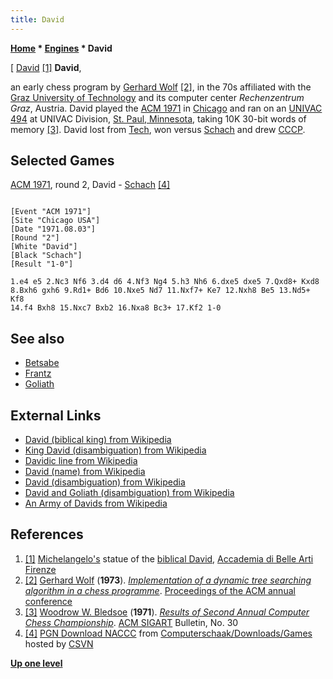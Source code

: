 ```yaml
---
title: David
---
```

**[Home](Home "Home") * [Engines](Engines "Engines") * David**

\[ [David](https://en.wikipedia.org/wiki/David_%28name%29) <a id="cite-note-1" href="#cite-ref-1">[1]</a>
**David**,

an early chess program by [Gerhard Wolf](Gerhard_Wolf "Gerhard Wolf") <a id="cite-note-2" href="#cite-ref-2">[2]</a>, in the 70s affiliated with the [Graz University of Technology](https://en.wikipedia.org/wiki/Graz_University_of_Technology) and its computer center *Rechenzentrum Graz*, Austria. David played the [ACM 1971](ACM_1971 "ACM 1971") in [Chicago](https://en.wikipedia.org/wiki/Chicago) and ran on an [UNIVAC 494](UNIVAC_494 "UNIVAC 494") at UNIVAC Division, [St. Paul, Minnesota](https://en.wikipedia.org/wiki/Saint_Paul,_Minnesota), taking 10K 30-bit words of memory <a id="cite-note-3" href="#cite-ref-3">[3]</a>. David lost from [Tech](Tech "Tech"), won versus [Schach](</Schach_(US)> "Schach (US)") and drew [CCCP](</CCCP_(US)> "CCCP (US)").

## Selected Games

[ACM 1971](ACM_1971 "ACM 1971"), round 2, David - [Schach](</Schach_(US)> "Schach (US)") <a id="cite-note-4" href="#cite-ref-4">[4]</a>

```

[Event "ACM 1971"]
[Site "Chicago USA"]
[Date "1971.08.03"]
[Round "2"]
[White "David"]
[Black "Schach"]
[Result "1-0"]

1.e4 e5 2.Nc3 Nf6 3.d4 d6 4.Nf3 Ng4 5.h3 Nh6 6.dxe5 dxe5 7.Qxd8+ Kxd8
8.Bxh6 gxh6 9.Rd1+ Bd6 10.Nxe5 Nd7 11.Nxf7+ Ke7 12.Nxh8 Be5 13.Nd5+ Kf8
14.f4 Bxh8 15.Nxc7 Bxb2 16.Nxa8 Bc3+ 17.Kf2 1-0

```

## See also

- [Betsabe](Betsabe "Betsabe")
- [Frantz](Frantz "Frantz")
- [Goliath](Goliath "Goliath")

## External Links

- [David (biblical king) from Wikipedia](https://en.wikipedia.org/wiki/David)
- [King David (disambiguation) from Wikipedia](https://en.wikipedia.org/wiki/King_David_%28disambiguation%29)
- [Davidic line from Wikipedia](https://en.wikipedia.org/wiki/Davidic_line)
- [David (name) from Wikipedia](https://en.wikipedia.org/wiki/David_%28name%29)
- [David (disambiguation) from Wikipedia](https://en.wikipedia.org/wiki/David_%28disambiguation%29)
- [David and Goliath (disambiguation) from Wikipedia](https://en.wikipedia.org/wiki/David_and_Goliath_%28disambiguation%29)
- [An Army of Davids from Wikipedia](https://en.wikipedia.org/wiki/An_Army_of_Davids)

## References

1. <a id="cite-ref-1" href="#cite-note-1">[1]</a> [Michelangelo's](Category:Michelangelo "Category:Michelangelo") statue of the [biblical David](https://en.wikipedia.org/wiki/David), [Accademia di Belle Arti Firenze](https://en.wikipedia.org/wiki/Accademia_di_Belle_Arti_Firenze)
1. <a id="cite-ref-2" href="#cite-note-2">[2]</a> [Gerhard Wolf](Gerhard_Wolf "Gerhard Wolf") (**1973**). *[Implementation of a dynamic tree searching algorithm in a chess programme](http://dl.acm.org/citation.cfm?id=805704)*. [Proceedings of the ACM annual conference](http://dl.acm.org/citation.cfm?id=800192&picked=prox)
1. <a id="cite-ref-3" href="#cite-note-3">[3]</a> [Woodrow W. Bledsoe](Woodrow_W._Bledsoe "Woodrow W. Bledsoe") (**1971**). *[Results of Second Annual Computer Chess Championship](http://dl.acm.org/citation.cfm?id=1056574.1056576&coll=DL&dl=GUIDE&CFID=124559637&CFTOKEN=13928625)*. [ACM SIGART](ACM#SIG "ACM") Bulletin, No. 30
1. <a id="cite-ref-4" href="#cite-note-4">[4]</a> [PGN Download NACCC](http://www.csvn.nl/index.php?option=com_docman&task=cat_view&gid=60&Itemid=26&lang=en) from [Computerschaak/Downloads/Games](http://www.csvn.nl/index.php?option=com_docman&task=cat_view&gid=13&Itemid=26&lang=en) hosted by [CSVN](CSVN "CSVN")

**[Up one level](Engines "Engines")**

